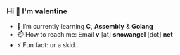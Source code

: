 ### Hi 👋 I'm valentine

- 🔭 I’m currently learning **C**, **Assembly** & **Golang**
- 📫 How to reach me: Email **v** [at] **snowangel** [dot] **net** 
- ⚡ Fun fact: ur a skid..
